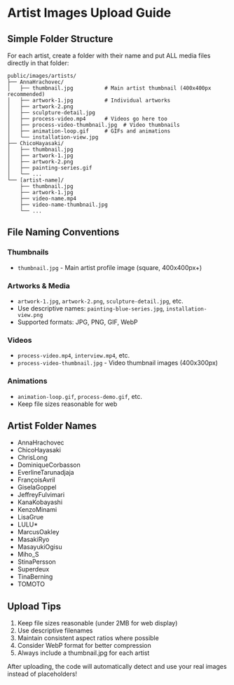# Artist Images Upload Guide

## Simple Folder Structure
For each artist, create a folder with their name and put ALL media files directly in that folder:

```
public/images/artists/
├── AnnaHrachovec/
│   ├── thumbnail.jpg          # Main artist thumbnail (400x400px recommended)
│   ├── artwork-1.jpg          # Individual artworks  
│   ├── artwork-2.png
│   ├── sculpture-detail.jpg
│   ├── process-video.mp4      # Videos go here too
│   ├── process-video-thumbnail.jpg  # Video thumbnails
│   ├── animation-loop.gif     # GIFs and animations
│   └── installation-view.jpg
├── ChicoHayasaki/
│   ├── thumbnail.jpg
│   ├── artwork-1.jpg
│   ├── artwork-2.png
│   ├── painting-series.gif
│   └── ...
└── [artist-name]/
    ├── thumbnail.jpg
    ├── artwork-1.jpg
    ├── video-name.mp4
    ├── video-name-thumbnail.jpg
    └── ...
```

## File Naming Conventions

### Thumbnails
- `thumbnail.jpg` - Main artist profile image (square, 400x400px+)

### Artworks & Media
- `artwork-1.jpg`, `artwork-2.png`, `sculpture-detail.jpg`, etc.
- Use descriptive names: `painting-blue-series.jpg`, `installation-view.png`
- Supported formats: JPG, PNG, GIF, WebP

### Videos
- `process-video.mp4`, `interview.mp4`, etc.
- `process-video-thumbnail.jpg` - Video thumbnail images (400x300px)

### Animations
- `animation-loop.gif`, `process-demo.gif`, etc.
- Keep file sizes reasonable for web

## Artist Folder Names
- AnnaHrachovec
- ChicoHayasaki  
- ChrisLong
- DominiqueCorbasson
- EverlineTarunadjaja
- FrançoisAvril
- GiselaGoppel
- JeffreyFulvimari
- KanaKobayashi
- KenzoMinami
- LisaGrue
- LULU*
- MarcusOakley
- MasakiRyo
- MasayukiOgisu
- Miho_S
- StinaPersson
- Superdeux
- TinaBerning
- TOMOTO

## Upload Tips
1. Keep file sizes reasonable (under 2MB for web display)
2. Use descriptive filenames
3. Maintain consistent aspect ratios where possible
4. Consider WebP format for better compression
5. Always include a thumbnail.jpg for each artist

After uploading, the code will automatically detect and use your real images instead of placeholders!

